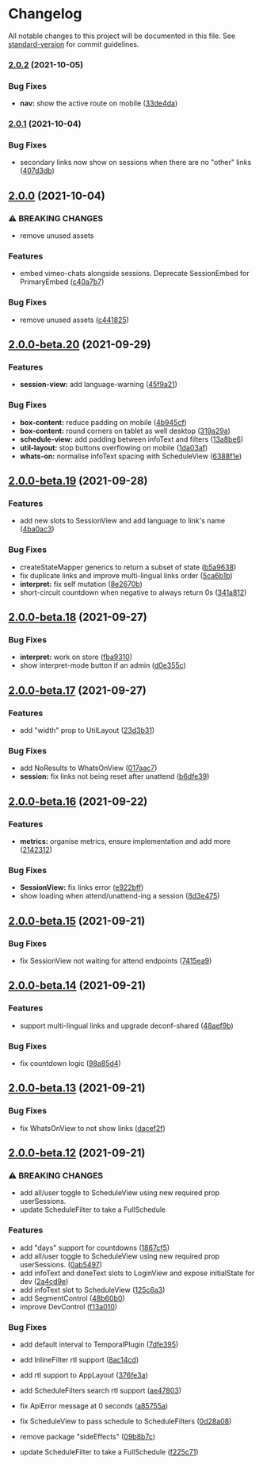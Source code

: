 # Changelog

All notable changes to this project will be documented in this file. See [standard-version](https://github.com/conventional-changelog/standard-version) for commit guidelines.

### [2.0.2](https://github.com/digitalinteraction/deconf-ui-toolkit/compare/v2.0.1...v2.0.2) (2021-10-05)


### Bug Fixes

* **nav:** show the active route on mobile ([33de4da](https://github.com/digitalinteraction/deconf-ui-toolkit/commit/33de4daff6c900b4ca984c95e30c3bb06c4b440a))

### [2.0.1](https://github.com/digitalinteraction/deconf-ui-toolkit/compare/v2.0.0...v2.0.1) (2021-10-04)


### Bug Fixes

* secondary links now show on sessions when there are no "other" links ([407d3db](https://github.com/digitalinteraction/deconf-ui-toolkit/commit/407d3db8e5c3a93609f9d741cbc1195674ab6f34))

## [2.0.0](https://github.com/digitalinteraction/deconf-ui-toolkit/compare/v2.0.0-beta.20...v2.0.0) (2021-10-04)


### ⚠ BREAKING CHANGES

* remove unused assets

### Features

* embed vimeo-chats alongside sessions. Deprecate SessionEmbed for PrimaryEmbed ([c40a7b7](https://github.com/digitalinteraction/deconf-ui-toolkit/commit/c40a7b7aae456e9c0ebf5748778d8305c6e4d7f4))


### Bug Fixes

* remove unused assets ([c441825](https://github.com/digitalinteraction/deconf-ui-toolkit/commit/c44182589d83385612d3c006c4b75a5958482452))

## [2.0.0-beta.20](https://github.com/digitalinteraction/deconf-ui-toolkit/compare/v2.0.0-beta.19...v2.0.0-beta.20) (2021-09-29)


### Features

* **session-view:** add language-warning ([45f9a21](https://github.com/digitalinteraction/deconf-ui-toolkit/commit/45f9a21ef03789f3a485605f1c3df51442b492df))


### Bug Fixes

* **box-content:** reduce padding on mobile ([4b945cf](https://github.com/digitalinteraction/deconf-ui-toolkit/commit/4b945cf46896a2896a90e0cc9ba3eb8205c49009))
* **box-content:** round corners on tablet as well desktop ([319a29a](https://github.com/digitalinteraction/deconf-ui-toolkit/commit/319a29ac86cbf58bd155ee5277c2888780e7a039))
* **schedule-view:** add padding between infoText and filters ([13a8be6](https://github.com/digitalinteraction/deconf-ui-toolkit/commit/13a8be6fb3f009f4ef06ad2f2c1022fcd83e1101))
* **util-layout:** stop buttons overflowing on mobile ([1da03af](https://github.com/digitalinteraction/deconf-ui-toolkit/commit/1da03afc9487ea9a2bcf1082524db1f36defa602))
* **whats-on:** normalise infoText spacing with ScheduleView ([6388f1e](https://github.com/digitalinteraction/deconf-ui-toolkit/commit/6388f1ec693a41b5be52c4247ba0fb62778d5cec))

## [2.0.0-beta.19](https://github.com/digitalinteraction/deconf-ui-toolkit/compare/v2.0.0-beta.18...v2.0.0-beta.19) (2021-09-28)


### Features

* add new slots to SessionView and add language to link's name ([4ba0ac3](https://github.com/digitalinteraction/deconf-ui-toolkit/commit/4ba0ac325d001ac87a6a8ffcc79136ca3a3f1d74))


### Bug Fixes

* createStateMapper generics to return a subset of state ([b5a9638](https://github.com/digitalinteraction/deconf-ui-toolkit/commit/b5a9638addc1b1bc5250379bf49b1cf5dd095ab8))
* fix duplicate links and improve multi-lingual links order ([5ca6b1b](https://github.com/digitalinteraction/deconf-ui-toolkit/commit/5ca6b1b65773bd7bad90d3971ac9fa0757e9c2ad))
* **interpret:** fix self mutation ([8e2670b](https://github.com/digitalinteraction/deconf-ui-toolkit/commit/8e2670b3acabe726189559bdc0deb986484e763b))
* short-circuit countdown when negative to always return 0s ([341a812](https://github.com/digitalinteraction/deconf-ui-toolkit/commit/341a812b99d85d25614fa3637623adfb7324ac2e))

## [2.0.0-beta.18](https://github.com/digitalinteraction/deconf-ui-toolkit/compare/v2.0.0-beta.17...v2.0.0-beta.18) (2021-09-27)


### Bug Fixes

* **interpret:** work on store ([fba9310](https://github.com/digitalinteraction/deconf-ui-toolkit/commit/fba93100887c53f9f0eed48a1c09bc0487a62be5))
* show interpret-mode button if an admin ([d0e355c](https://github.com/digitalinteraction/deconf-ui-toolkit/commit/d0e355c95e8d32a0678bd33a41ce099a26f25bf1))

## [2.0.0-beta.17](https://github.com/digitalinteraction/deconf-ui-toolkit/compare/v2.0.0-beta.16...v2.0.0-beta.17) (2021-09-27)


### Features

* add "width" prop to UtilLayout ([23d3b31](https://github.com/digitalinteraction/deconf-ui-toolkit/commit/23d3b31b93eb17de22f3acdbb2af502c7346774e))


### Bug Fixes

* add NoResults to WhatsOnView ([017aac7](https://github.com/digitalinteraction/deconf-ui-toolkit/commit/017aac704797705672c30637974b3110d76c8225))
* **session:** fix links not being reset after unattend ([b6dfe39](https://github.com/digitalinteraction/deconf-ui-toolkit/commit/b6dfe39ff7a31faf1d84005c58b5a030b965e2c5))

## [2.0.0-beta.16](https://github.com/digitalinteraction/deconf-ui-toolkit/compare/v2.0.0-beta.15...v2.0.0-beta.16) (2021-09-22)


### Features

* **metrics:** organise metrics, ensure implementation and add more ([2142312](https://github.com/digitalinteraction/deconf-ui-toolkit/commit/2142312f85d0c36928c2de7b66ea00aeda26f9c0))


### Bug Fixes

* **SessionView:** fix links error ([e922bff](https://github.com/digitalinteraction/deconf-ui-toolkit/commit/e922bffc65dea7ea9d7a4b16a83917845b029f7e))
* show loading when attend/unattend-ing a session ([8d3e475](https://github.com/digitalinteraction/deconf-ui-toolkit/commit/8d3e475abebb978e68fd63f5231164e28467c010))

## [2.0.0-beta.15](https://github.com/digitalinteraction/deconf-ui-toolkit/compare/v2.0.0-beta.14...v2.0.0-beta.15) (2021-09-21)


### Bug Fixes

* fix SessionView not waiting for attend endpoints ([7415ea9](https://github.com/digitalinteraction/deconf-ui-toolkit/commit/7415ea96ac3f875a750287cbe72d867f475ba640))

## [2.0.0-beta.14](https://github.com/digitalinteraction/deconf-ui-toolkit/compare/v2.0.0-beta.13...v2.0.0-beta.14) (2021-09-21)


### Features

* support multi-lingual links and upgrade deconf-shared ([48aef9b](https://github.com/digitalinteraction/deconf-ui-toolkit/commit/48aef9bc214a20bdb6d686d56a4a10ee4674d07d))


### Bug Fixes

* fix countdown logic ([98a85d4](https://github.com/digitalinteraction/deconf-ui-toolkit/commit/98a85d4f7764cc6d71d2d8987f58624e8a35dfd0))

## [2.0.0-beta.13](https://github.com/digitalinteraction/deconf-ui-toolkit/compare/v2.0.0-beta.12...v2.0.0-beta.13) (2021-09-21)


### Bug Fixes

* fix WhatsOnView to not show links ([dacef2f](https://github.com/digitalinteraction/deconf-ui-toolkit/commit/dacef2f580222a451b41da8232201e40ae934e83))

## [2.0.0-beta.12](https://github.com/digitalinteraction/deconf-ui-toolkit/compare/v2.0.0-beta.11...v2.0.0-beta.12) (2021-09-21)


### ⚠ BREAKING CHANGES

* add all/user toggle to ScheduleView using new required prop userSessions.
* update ScheduleFilter to take a FullSchedule

### Features

* add "days" support for countdowns ([1867cf5](https://github.com/digitalinteraction/deconf-ui-toolkit/commit/1867cf54a3cd759a338ec57c39600ac0d460353b))
* add all/user toggle to ScheduleView using new required prop userSessions. ([0ab5497](https://github.com/digitalinteraction/deconf-ui-toolkit/commit/0ab54973bb407b9607d2a844e4293da48ea077dd))
* add infoText and doneText slots to LoginView and expose initialState for dev ([2a4cd9e](https://github.com/digitalinteraction/deconf-ui-toolkit/commit/2a4cd9e2d0d521d8ed198c4fcc92b79c03890b9c))
* add infoText slot to ScheduleView ([125c6a3](https://github.com/digitalinteraction/deconf-ui-toolkit/commit/125c6a36dc1b094794e0f813a9e1e4532783c3a4))
* add SegmentControl ([48b60b0](https://github.com/digitalinteraction/deconf-ui-toolkit/commit/48b60b05eaaf6473fb104a91491ec4f3352eb796))
* improve DevControl ([f13a010](https://github.com/digitalinteraction/deconf-ui-toolkit/commit/f13a01063438c95800384aa2db28f6e061f438f2))


### Bug Fixes

* add default interval to TemporalPlugin ([7dfe395](https://github.com/digitalinteraction/deconf-ui-toolkit/commit/7dfe39515bd179ff225b70535304ee0568fedf78))
* add InlineFilter rtl support ([8ac14cd](https://github.com/digitalinteraction/deconf-ui-toolkit/commit/8ac14cdfc8964c7a0932e67d86368bcb0567c2a7))
* add rtl support to AppLayout ([376fe3a](https://github.com/digitalinteraction/deconf-ui-toolkit/commit/376fe3a31591fd5e91660a80f349ecb0453db8b7))
* add ScheduleFilters search rtl support ([ae47803](https://github.com/digitalinteraction/deconf-ui-toolkit/commit/ae478037c1f8edd23d019dedc561953e0a52e385))
* fix ApiError message at 0 seconds ([a85755a](https://github.com/digitalinteraction/deconf-ui-toolkit/commit/a85755a5576ee2671c624876ede51ef88379b53b))
* fix ScheduleView to pass schedule to ScheduleFilters ([0d28a08](https://github.com/digitalinteraction/deconf-ui-toolkit/commit/0d28a0802cad19f90d53013a4f27b9af30f23b97))
* remove package "sideEffects" ([09b8b7c](https://github.com/digitalinteraction/deconf-ui-toolkit/commit/09b8b7c133699848bbc383aefaad250c26396b2d))


* update ScheduleFilter to take a FullSchedule ([f225c71](https://github.com/digitalinteraction/deconf-ui-toolkit/commit/f225c71fbed03f7df840e9b2717b2c44ee3fcb6f))
